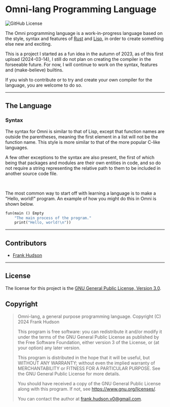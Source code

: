 # Omni-lang Programming Language

![GitHub License](https://img.shields.io/github/license/Frank-Hudson/omni-lang)

The Omni programming language is a work-in-progress language based on the style, syntax and features of [Rust](https://rust-lang.org) and [Lisp](https://lisp-lang.org), in order to create something else new and exciting.

This is a project I started as a fun idea in the autumn of 2023, as of this first upload (2024-03-14), I still do not plan on creating the compiler in the forseeable future. For now, I will continue to work on the syntax, features and (make-believe) builtins.

If you wish to contribute or to try and create your own compiler for the language, you are welcome to do so.

---

## The Language

### Syntax

The syntax for Omni is similar to that of Lisp, except that function names are outside the parentheses, meaning the first element in a list will not be the function name. This style is more similar to that of the more popular C-like languages.

A few other exceptions to the syntax are also present, the first of which being that packages and modules are their own entities in code, and so do not require a string representing the relative path to them to be included in another source code file.

&nbsp;

The most common way to start off with learning a language is to make a "Hello, world!" program. An example of how you might do this in Omni is shown below.

```rust
fun(main () Empty
    "The main process of the program."
    print("Hello, world!\n"))
```

---

## Contributors

- [Frank Hudson](https://github.com/Frank-Hudson/)

---

## License

The license for this project is the [GNU General Public License, Version 3.0](https://www.gnu.org/licenses/gpl-3.0).

## Copyright

> Omni-lang, a general purpose programming language.
> Copyright (C) 2024  Frank Hudson
>
> This program is free software: you can redistribute it and/or modify
> it under the terms of the GNU General Public License as published by
> the Free Software Foundation, either version 3 of the License, or
> (at your option) any later version.
>
> This program is distributed in the hope that it will be useful,
> but WITHOUT ANY WARRANTY; without even the implied warranty of
> MERCHANTABILITY or FITNESS FOR A PARTICULAR PURPOSE.  See the
> GNU General Public License for more details.
>
> You should have received a copy of the GNU General Public License
> along with this program.  If not, see <https://www.gnu.org/licenses/>.
>
>
> You can contact the author at <frank.hudson.v0@gmail.com>.
